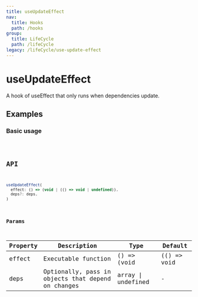 ```yaml
---
title: useUpdateEffect
nav:
  title: Hooks
  path: /hooks
group:
  title: LifeCycle
  path: /lifeCycle
legacy: /lifeCycle/use-update-effect
---
```


# useUpdateEffect

A hook of useEffect that only runs when dependencies update.

## Examples

### Basic usage

<code src="./demo/demo1.tsx" />

## API

```javascript
useUpdateEffect(
  effect: () => (void | (() => void | undefined)),
  deps?: deps,
)
```

### Params

| Property | Description                                                        | Type                   | Default |
|---------|----------------------------------------------|------------------------|--------|
| effect | Executable function  | () => (void | (() => void | undefined)) | -      |
| deps | Optionally, pass in objects that depend on changes | array \| undefined | -      |
